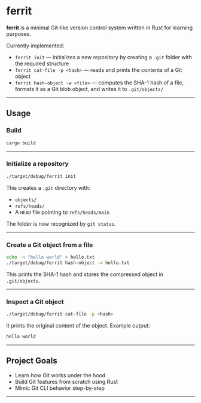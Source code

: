 # ferrit

**ferrit** is a minimal Git-like version control system written in Rust for learning purposes.

Currently implemented:

- `ferrit init` — initializes a new repository by creating a `.git` folder with the required structure
- `ferrit cat-file -p <hash>` — reads and prints the contents of a Git object
- `ferrit hash-object -w <file>` — computes the SHA-1 hash of a file, formats it as a Git blob object, and writes it to `.git/objects/`

---

## Usage

### Build

```bash
cargo build
````

---

### Initialize a repository

```bash
./target/debug/ferrit init
```

This creates a `.git` directory with:

* `objects/`
* `refs/heads/`
* A `HEAD` file pointing to `refs/heads/main`

The folder is now recognized by `git status`.

---

### Create a Git object from a file

```bash
echo -n "hello world" > hello.txt
./target/debug/ferrit hash-object -w hello.txt
```

This prints the SHA-1 hash and stores the compressed object in `.git/objects`.

---

### Inspect a Git object

```bash
./target/debug/ferrit cat-file -p <hash>
```

It prints the original content of the object.
Example output:

```bash
hello world
```

---

## Project Goals

* Learn how Git works under the hood
* Build Git features from scratch using Rust
* Mimic Git CLI behavior step-by-step

---
